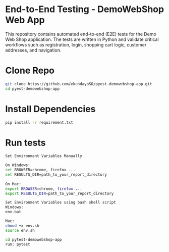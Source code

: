 # End-to-End Testing - DemoWebShop Web App

This repository contains automated end-to-end (E2E) tests for the Demo Web Shop application.
The tests are written in Python and validate critical workflows such as registration, login, shopping cart logic, 
customer addresses, and navigation.

# Clone Repo
```bash
git clone https://github.com/ekundayoSO/pyest-demowebshop-app.git
cd pyest-demowebshop-app
```

# Install Dependencies
```bash
pip install -r requirement.txt 
```

# Run tests
```bash
Set Environment Variables Manually

On Windows:
set BROWSER=chrome, firefox ...
set RESULTS_DIR=path_to_your_report_directory
    
On Mac:
export BROWSER=chrome, firefox ...
export RESULTS_DIR=path_to_your_report_directory

Set Environment Variables using bash shell script
Windows:
env.bat

Mac:
chmod +x env.sh
source env.sh
```
```bash
cd pytest-demowebshop-app
run: pytest
```

